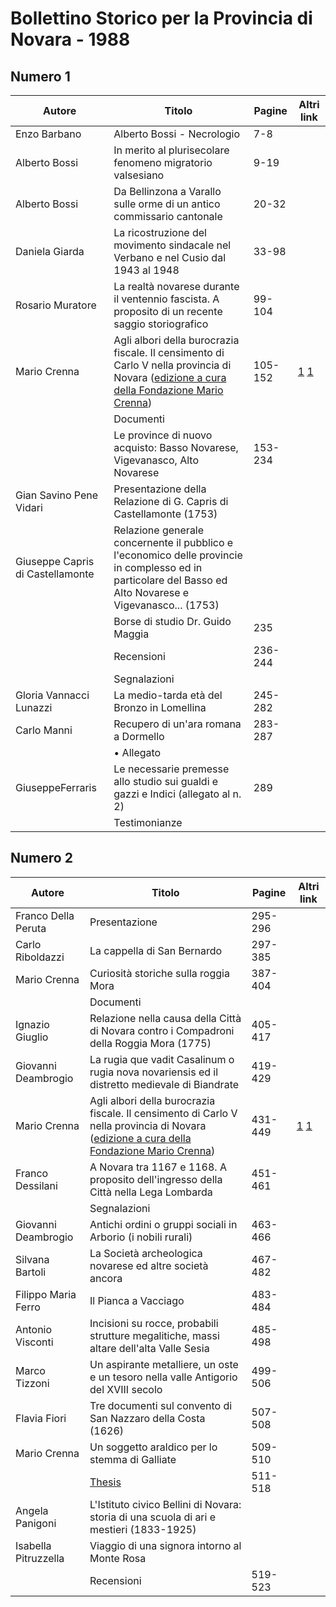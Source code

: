 # Bollettino Storico per la Provincia di Novara - 1988

## Numero 1

| Autore                           | Titolo                                                                                                                                                                                                                                                       | Pagine  | Altri link                                                                                                     |
|----------------------------------|--------------------------------------------------------------------------------------------------------------------------------------------------------------------------------------------------------------------------------------------------------------|---------|----------------------------------------------------------------------------------------------------------------|
| Enzo Barbano                     | Alberto Bossi - Necrologio                                                                                                                                                                                                                                   | 7-8     |                                                                                                                |
| Alberto Bossi                    | In merito al plurisecolare fenomeno migratorio valsesiano                                                                                                                                                                                                    | 9-19    |                                                                                                                |
| Alberto Bossi                    | Da Bellinzona a Varallo sulle orme di un antico commissario cantonale                                                                                                                                                                                        | 20-32   |                                                                                                                |
| Daniela Giarda                   | La ricostruzione del movimento sindacale nel Verbano e nel Cusio dal 1943 al 1948                                                                                                                                                                            | 33-98   |                                                                                                                |
| Rosario Muratore                 | La realtà novarese durante il ventennio fascista. A proposito di un recente saggio storiografico                                                                                                                                                             | 99-104  |                                                                                                                |
| Mario Crenna                     | Agli albori della burocrazia fiscale. Il censimento di Carlo V nella provincia di Novara ([edizione a cura della Fondazione Mario Crenna](http://progettofondazionedonmariocrenna.oneminutesite.it/files/2015/10/24/127-Carlo_V_-_Terza_e_Quarta_parte.pdf)) | 105-152 | [1](https://www.calameo.com/read/0047331285042afb75163) [1](https://en.calameo.com/read/0047331288618560fed19) |
|                                  | Documenti                                                                                                                                                                                                                                                    |         |                                                                                                                |
|                                  | Le province di nuovo acquisto: Basso Novarese, Vigevanasco, Alto Novarese                                                                                                                                                                                    | 153-234 |                                                                                                                |
| Gian Savino Pene Vidari          | Presentazione della Relazione di G. Capris di Castellamonte (1753)                                                                                                                                                                                           |         |                                                                                                                |
| Giuseppe Capris di Castellamonte | Relazione generale concernente il pubblico e l'economico delle provincie in complesso ed in particolare del Basso ed Alto Novarese e Vigevanasco... (1753)                                                                                                   |         |                                                                                                                |
|                                  | Borse di studio Dr. Guido Maggia                                                                                                                                                                                                                             | 235     |                                                                                                                |
|                                  | Recensioni                                                                                                                                                                                                                                                   | 236-244 |                                                                                                                |
|                                  | Segnalazioni                                                                                                                                                                                                                                                 |         |                                                                                                                |
| Gloria Vannacci Lunazzi          | La medio-tarda età del Bronzo in Lomellina                                                                                                                                                                                                                   | 245-282 |                                                                                                                |
| Carlo Manni                      | Recupero di un'ara romana a Dormello                                                                                                                                                                                                                         | 283-287 |                                                                                                                |
|                                  | • Allegato                                                                                                                                                                                                                                                   |         |                                                                                                                |
| GiuseppeFerraris                 | Le necessarie premesse allo studio sui gualdi e gazzi e Indici (allegato al n. 2)                                                                                                                                                                            | 289     |                                                                                                                |
|                                  | Testimonianze                                                                                                                                                                                                                                                |         |                                                                                                                |

## Numero 2

| Autore               | Titolo                                                                                                                                                                                                                                                               | Pagine  | Altri link                                                                                                     |
|----------------------|----------------------------------------------------------------------------------------------------------------------------------------------------------------------------------------------------------------------------------------------------------------------|---------|----------------------------------------------------------------------------------------------------------------|
| Franco Della Peruta  | Presentazione                                                                                                                                                                                                                                                        | 295-296 |                                                                                                                |  
| Carlo Riboldazzi     | La cappella di San Bernardo                                                                                                                                                                                                                                          | 297-385 |                                                                                                                |
| Mario Crenna         | Curiosità storiche sulla roggia Mora                                                                                                                                                                                                                                 | 387-404 |                                                                                                                |
|                      | Documenti                                                                                                                                                                                                                                                            |         |                                                                                                                |
| Ignazio Giuglio      | Relazione nella causa della Città di Novara contro i Compadroni della Roggia Mora (1775)                                                                                                                                                                             | 405-417 |                                                                                                                |
| Giovanni Deambrogio  | La rugia que vadit Casalinum o rugia nova novariensis ed il distretto medievale di Biandrate                                                                                                                                                                         | 419-429 |                                                                                                                |
| Mario Crenna         | Agli albori della burocrazia fiscale. Il censimento di Carlo V nella provincia di Novara ([edizione a cura della Fondazione Mario Crenna](http://progettofondazionedonmariocrenna.oneminutesite.it/files/2015/10/24/127-Carlo_V_-_Terza_e_Quarta_parte.pdf#page=37)) | 431-449 | [1](https://www.calameo.com/read/0047331285042afb75163) [1](https://en.calameo.com/read/0047331288618560fed19) |
| Franco Dessilani     | A Novara tra 1167 e 1168. A proposito dell'ingresso della Città nella Lega Lombarda                                                                                                                                                                                  | 451-461 |                                                                                                                |
|                      | Segnalazioni                                                                                                                                                                                                                                                         |         |                                                                                                                |
| Giovanni Deambrogio  | Antichi ordini o gruppi sociali in Arborio (i nobili rurali)                                                                                                                                                                                                         | 463-466 |                                                                                                                |
| Silvana Bartoli      | La Società archeologica novarese ed altre società ancora                                                                                                                                                                                                             | 467-482 |                                                                                                                |
| Filippo Maria Ferro  | Il Pianca a Vacciago                                                                                                                                                                                                                                                 | 483-484 |                                                                                                                |
| Antonio Visconti     | Incisioni su rocce, probabili strutture megalitiche, massi altare dell'alta Valle Sesia                                                                                                                                                                              | 485-498 |                                                                                                                |
| Marco Tizzoni        | Un aspirante metalliere, un oste e un tesoro nella valle Antigorio del XVIII secolo                                                                                                                                                                                  | 499-506 |                                                                                                                |
| Flavia Fiori         | Tre documenti sul convento di San Nazzaro della Costa (1626)                                                                                                                                                                                                         | 507-508 |                                                                                                                |
| Mario Crenna         | Un soggetto araldico per lo stemma di Galliate                                                                                                                                                                                                                       | 509-510 |                                                                                                                |
|                      | [Thesis](http://www.ssno.it/BSPNo/bspn_thesis.html#1988)                                                                                                                                                                                                             | 511-518 |                                                                                                                |
| Angela Panigoni      | L'Istituto civico Bellini di Novara: storia di una scuola di ari e mestieri (1833-1925)                                                                                                                                                                              |         |                                                                                                                |
| Isabella Pitruzzella | Viaggio di una signora intorno al Monte Rosa                                                                                                                                                                                                                         |         |                                                                                                                |
|                      | Recensioni                                                                                                                                                                                                                                                           | 519-523 |                                                                                                                |
